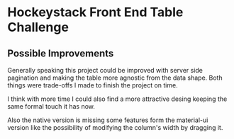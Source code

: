 # Hockeystack Front End Table Challenge
## Possible Improvements

Generally speaking this project could be improved with server side pagination and making the table more agnostic from the data shape. 
Both things were trade-offs I made to finish the project on time. 

I think with more time I could also find a more attractive desing keeping the same formal touch it has now.

Also the native version is missing some features form the material-ui version like the possibility of modifying the column's width by dragging it. 